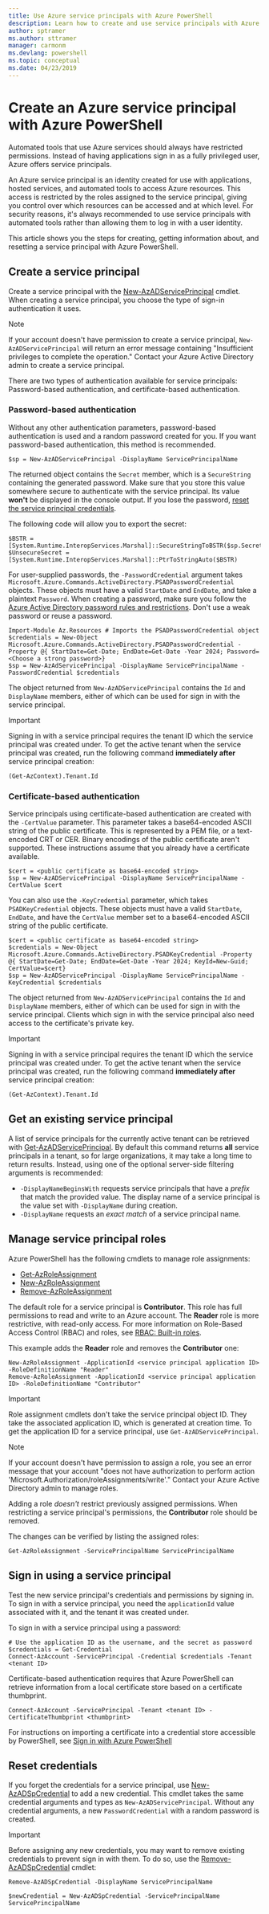 ```yaml
---
title: Use Azure service principals with Azure PowerShell
description: Learn how to create and use service principals with Azure PowerShell.
author: sptramer
ms.author: sttramer
manager: carmonm
ms.devlang: powershell
ms.topic: conceptual
ms.date: 04/23/2019
---
```

# Create an Azure service principal with Azure PowerShell

Automated tools that use Azure services should always have restricted permissions. Instead of having
applications sign in as a fully privileged user, Azure offers service principals.

An Azure service principal is an identity created for use with
applications, hosted services, and automated tools to access
Azure resources. This access is restricted by the roles assigned
to the service principal, giving you control over which resources
can be accessed and at which level. For security reasons, it's
always recommended to use service principals with automated
tools rather than allowing them to log in with a user identity.

This article shows you the steps for creating, getting information about, and resetting a service principal with Azure PowerShell.

## Create a service principal

Create a service principal with the [New-AzADServicePrincipal](/powershell/module/Az.Resources/New-AzADServicePrincipal) cmdlet. When creating a service principal, you choose the type of sign-in authentication it uses.

> [!NOTE]
>
> If your account doesn't have permission to create a service principal, `New-AzADServicePrincipal` will return an error message containing
> "Insufficient privileges to complete the operation." Contact your Azure Active Directory admin to create a service principal.

There are two types of authentication available for service principals: Password-based authentication, and certificate-based authentication.

### Password-based authentication

Without any other authentication parameters, password-based authentication is used and a random password created for you. If you want password-based authentication, this method is recommended.

```azurepowershell-interactive
$sp = New-AzADServicePrincipal -DisplayName ServicePrincipalName
```

The returned object contains the `Secret` member, which is a `SecureString` containing the generated password. Make sure that you store this value somewhere secure to authenticate with the service principal. Its value __won't__ be displayed in the console output. If you lose the password, [reset the service principal credentials](#reset-credentials).

The following code will allow you to export the secret:

```azurepowershell-interactive
$BSTR = [System.Runtime.InteropServices.Marshal]::SecureStringToBSTR($sp.Secret)
$UnsecureSecret = [System.Runtime.InteropServices.Marshal]::PtrToStringAuto($BSTR)
```

For user-supplied passwords, the `-PasswordCredential` argument takes `Microsoft.Azure.Commands.ActiveDirectory.PSADPasswordCredential` objects. These objects must have a valid `StartDate` and `EndDate`, and take a plaintext `Password`. When creating a password, make sure you follow the [Azure Active Directory password rules and restrictions](/azure/active-directory/active-directory-passwords-policy). Don't use a weak password or reuse a password.

```azurepowershell-interactive
Import-Module Az.Resources # Imports the PSADPasswordCredential object
$credentials = New-Object Microsoft.Azure.Commands.ActiveDirectory.PSADPasswordCredential -Property @{ StartDate=Get-Date; EndDate=Get-Date -Year 2024; Password=<Choose a strong password>}
$sp = New-AzAdServicePrincipal -DisplayName ServicePrincipalName -PasswordCredential $credentials
```

The object returned from `New-AzADServicePrincipal` contains the `Id` and `DisplayName` members, either of which can be used for sign in with the service principal.

> [!IMPORTANT]
>
> Signing in with a service principal requires the tenant ID which the service principal was created under. To get the active tenant when the service principal was created, run the following command __immediately after__ service principal creation:
>
> ```azurepowershell-interactive
> (Get-AzContext).Tenant.Id
> ```

### Certificate-based authentication

Service principals using certificate-based authentication are created with the `-CertValue` parameter. This parameter takes a base64-encoded ASCII string of the public certificate. This is represented by a PEM file,
or a text-encoded CRT or CER. Binary encodings of the public certificate aren't supported. These instructions assume that you already
have a certificate available.

```azurepowershell-interactive
$cert = <public certificate as base64-encoded string>
$sp = New-AzADServicePrincipal -DisplayName ServicePrincipalName -CertValue $cert
```

You can also use the `-KeyCredential` parameter, which takes `PSADKeyCredential` objects. These objects must have a valid `StartDate`, `EndDate`, and have the `CertValue` member set to a base64-encoded ASCII string of the public certificate.

```azurepowershell-interactive
$cert = <public certificate as base64-encoded string>
$credentials = New-Object Microsoft.Azure.Commands.ActiveDirectory.PSADKeyCredential -Property @{ StartDate=Get-Date; EndDate=Get-Date -Year 2024; KeyId=New-Guid; CertValue=$cert}
$sp = New-AzADServicePrincipal -DisplayName ServicePrincipalName -KeyCredential $credentials
```

The object returned from `New-AzADServicePrincipal` contains the `Id` and `DisplayName` members, either of which can be used for sign in with the service principal. Clients which sign in with the service principal also need access to the certificate's private key.

> [!IMPORTANT]
>
> Signing in with a service principal requires the tenant ID which the service principal was created under. To get the active tenant when the service principal was created, run the following command __immediately after__ service principal creation:
>
> ```azurepowershell-interactive
> (Get-AzContext).Tenant.Id
> ```

## Get an existing service principal

A list of service principals for the currently active tenant can be retrieved with [Get-AzADServicePrincipal](/powershell/module/az.resources/get-azadserviceprincipal). By default this command returns __all__ service principals in a tenant, so for large organizations, it may take a long time to return results. Instead, using one of the optional server-side filtering arguments is recommended:

* `-DisplayNameBeginsWith` requests service principals that have a _prefix_ that match the provided value. The display name of a service principal is the value set with `-DisplayName` during creation.
* `-DisplayName` requests an _exact match_ of a service principal name.

## Manage service principal roles

Azure PowerShell has the following cmdlets to manage role assignments:

* [Get-AzRoleAssignment](/powershell/module/az.resources/get-azroleassignment)
* [New-AzRoleAssignment](/powershell/module/az.resources/new-azroleassignment)
* [Remove-AzRoleAssignment](/powershell/module/az.resources/remove-azroleassignment)

The default role for a service principal is **Contributor**. This role has full permissions to read and write to an Azure account. The **Reader** role is more restrictive, with read-only access.  For more information on Role-Based Access Control (RBAC) and roles, see [RBAC: Built-in roles](/azure/active-directory/role-based-access-built-in-roles).

This example adds the **Reader** role and removes the **Contributor** one:

```azurepowershell-interactive
New-AzRoleAssignment -ApplicationId <service principal application ID> -RoleDefinitionName "Reader"
Remove-AzRoleAssignment -ApplicationId <service principal application ID> -RoleDefinitionName "Contributor"
```

> [!IMPORTANT]
> Role assignment cmdlets don't take the service principal object ID. They take the associated application ID, which is generated at creation time. To get the application ID for a service principal, use `Get-AzADServicePrincipal`.

> [!NOTE]
> If your account doesn't have permission to assign a role, you see an error message that your account "does not have authorization to
> perform action 'Microsoft.Authorization/roleAssignments/write'." Contact your Azure Active Directory admin to manage roles.

Adding a role _doesn't_ restrict previously assigned permissions. When restricting a service principal's permissions, the __Contributor__ role should be removed.

The changes can be verified by listing the assigned roles:

```azurepowershell-interactive
Get-AzRoleAssignment -ServicePrincipalName ServicePrincipalName
```

## Sign in using a service principal

Test the new service principal's credentials and permissions by signing in. To sign in with a service principal, you need the `applicationId` value associated with it, and the tenant it was created under.

To sign in with a service principal using a password:

```azurepowershell-interactive
# Use the application ID as the username, and the secret as password
$credentials = Get-Credential
Connect-AzAccount -ServicePrincipal -Credential $credentials -Tenant <tenant ID> 
```

Certificate-based authentication requires that Azure PowerShell can retrieve information from a local certificate
store based on a certificate thumbprint.

```azurepowershell-interactive
Connect-AzAccount -ServicePrincipal -Tenant <tenant ID> -CertificateThumbprint <thumbprint>
```

For instructions on importing a certificate into a credential store accessible by PowerShell, see [Sign in with Azure PowerShell](authenticate-azureps.md#sp-signin)

## Reset credentials

If you forget the credentials for a service principal, use [New-AzADSpCredential](/powershell/module/az.resources/new-azadspcredential) to add a new credential. This cmdlet takes the same credential arguments and types as `New-AzADServicePrincipal`. Without any credential arguments, a new `PasswordCredential` with a random password is created.

> [!IMPORTANT]
> Before assigning any new credentials, you may want to remove existing credentials to prevent sign in with them. To do so, use the [Remove-AzADSpCredential](/powershell/module/az.resources/remove-azadspcredential) cmdlet:
>
> ```azurepowershell-interactive
> Remove-AzADSpCredential -DisplayName ServicePrincipalName
> ```

```azurepowershell-interactive
$newCredential = New-AzADSpCredential -ServicePrincipalName ServicePrincipalName
```
